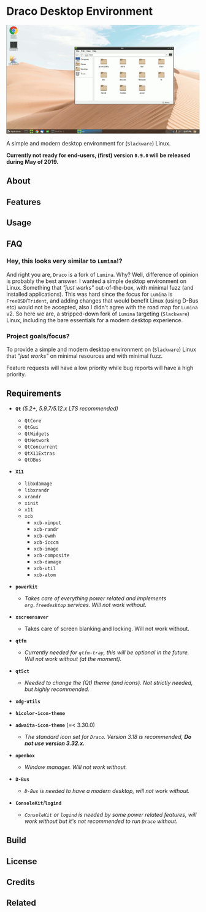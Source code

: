 # Draco Desktop Environment

![screenshot](draco-screenshot.gif)

A simple and modern desktop environment for (``Slackware``) Linux. 

**Currently not ready for end-users, (first) version ``0.9.0`` will be released during May of 2019.**

## About
## Features
## Usage
## FAQ

### Hey, this looks very similar to ``Lumina``!?

And right you are, ``Draco`` is a fork of ``Lumina``. Why? Well, difference of opinion is probably the best answer. I wanted a simple desktop environment on Linux. Something that *"just works"* out-of-the-box, with minimal fuzz (and installed applications). This was hard since the focus for ``Lumina`` is ``FreeBSD``/``Trident``, and adding changes that would benefit Linux (using D-Bus etc) would not be accepted, also I didn't agree with the road map for ``Lumina`` v2. So here we are, a stripped-down fork of ``Lumina`` targeting (``Slackware``) Linux, including the bare essentials for a modern desktop experience. 

### Project goals/focus?

To provide a simple and modern desktop environment on (``Slackware``) Linux that *"just works"* on minimal resources and with minimal fuzz.

Feature requests will have a low priority while bug reports will have a high priority.

## Requirements

  * **``Qt``** *(5.2+, 5.9.7/5.12.x LTS recommended)*
    * ``QtCore``
    * ``QtGui``
    * ``QtWidgets``
    * ``QtNetwork``
    * ``QtConcurrent``
    * ``QtX11Extras``
    * ``QtDBus``
  * **``X11``**
    * ``libxdamage``
    * ``libxrandr``
    * ``xrandr``
    * ``xinit``
    * ``x11``
    * ``xcb``
      * ``xcb-xinput``
      * ``xcb-randr``
      * ``xcb-ewmh``
      * ``xcb-icccm``
      * ``xcb-image``
      * ``xcb-composite``
      * ``xcb-damage``
      * ``xcb-util``
      * ``xcb-atom``

  * **``powerkit``**
    * *Takes care of everything power related and implements ``org.freedesktop`` services. Will not work without.*
  * **``xscreensaver``**
    * Takes care of screen blanking and locking. Will not work without.
  * **``qtfm``**
    * *Currently needed for ``qtfm-tray``, this will be optional in the future. Will not work without (at the moment).*
  * **``qt5ct``**
    * *Needed to change the (Qt) theme (and icons). Not strictly needed, but highly recommended.*
  * **``xdg-utils``**
  * **``hicolor-icon-theme``**
  * **``adwaita-icon-theme``** (=< 3.30.0)
    * *The standard icon set for ``Draco``. Version 3.18 is recommended, **Do not use version 3.32.x.***
  * **``openbox``**
    * *Window manager. Will not work without.*
  * **``D-Bus``**
    * *``D-Bus`` is needed to have a modern desktop, will not work without.*
  * **``ConsoleKit``**/**``logind``**
    * *``ConsoleKit`` or ``logind`` is needed by some power related features, will work without but it's not recommended to run ``Draco`` without.*

## Build
## License
## Credits
## Related
